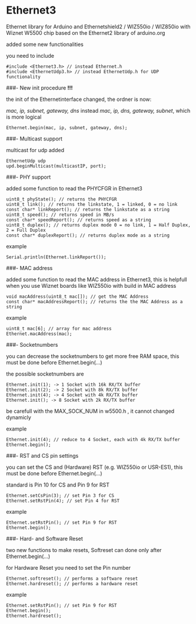 # Ethernet3
Ethernet library for Arduino and Ethernetshield2 / WIZ550io / WIZ850io with Wiznet W5500 chip
based on the Ethernet2 library of arduino.org

added some new functionalities

you need to include

    #include <Ethernet3.h> // instead Ethernet.h
    #include <EthernetUdp3.h> // instead EthernetUdp.h for UDP functionality
    
###- New init procedure **!!!**

the init of the Ethernetinterface changed, the ordner is now:

*mac, ip, subnet, gateway, dns* instead *mac, ip, dns, gateway, subnet*,
which is more logical

    Ethernet.begin(mac, ip, subnet, gateway, dns);
    
###- Multicast support

multicast for udp added

    EthernetUdp udp
    upd.beginMulticast(multicastIP, port);

###- PHY support

added some function to read the PHYCFGR in Ethernet3

    uint8_t phyState(); // returns the PHYCFGR
    uint8_t link(); // returns the linkstate, 1 = linked, 0 = no link
    const char* linkReport(); // returns the linkstate as a string
    uint8_t speed(); // returns speed in MB/s
    const char* speedReport(); // returns speed as a string
    uint8_t duplex(); // returns duplex mode 0 = no link, 1 = Half Duplex, 2 = Full Duplex
    const char* duplexReport(); // returns duplex mode as a string

example

    Serial.println(Ethernet.linkReport()); 

###- MAC address

added some function to read the MAC address in Ethernet3, this is helpfull when you use Wiznet boards like WIZ550io with build in MAC address

    void macAddress(uint8_t mac[]); // get the MAC Address
    const char* macAddressReport(); // returns the the MAC Address as a string

example

    uint8_t mac[6]; // array for mac address
    Ethernet.macAddress(mac);

###- Socketnumbers

you can decrease the socketnumbers to get more free RAM space, this must be done before Ethernet.begin(...)

the possible socketnumbers are

    Ethernet.init(1); -> 1 Socket with 16k RX/TX buffer
    Ethernet.init(2); -> 2 Socket with 8k RX/TX buffer
    Ethernet.init(4); -> 4 Socket with 4k RX/TX buffer
    Ethernet.init(); -> 8 Socket with 2k RX/TX buffer

be carefull with the MAX_SOCK_NUM in w5500.h , it cannot changed dynamicly 

example

    Ethernet.init(4); // reduce to 4 Socket, each with 4k RX/TX buffer
    Ethernet.begin();
    
###- RST and CS pin settings

you can set the CS and (Hardware) RST (e.g. WIZ550io or USR-ES1), this must be done before Ethernet.begin(...)

standard is Pin 10 for CS and Pin 9 for RST

    Ethernet.setCsPin(3); // set Pin 3 for CS
    Ethernet.setRstPin(4); // set Pin 4 for RST

example

    Ethernet.setRstPin(); // set Pin 9 for RST
    Ethernet.begin();

###- Hard- and Software Reset

two new functions to make resets, Softreset can done only after Ethernet.begin(...)

for Hardware Reset you need to set the Pin number

    Ethernet.softreset(); // performs a software reset
    Ethernet.hardreset(); // performs a hardware reset

example

    Ethernet.setRstPin(); // set Pin 9 for RST
    Ethernet.begin();
    Ethernet.hardreset();

